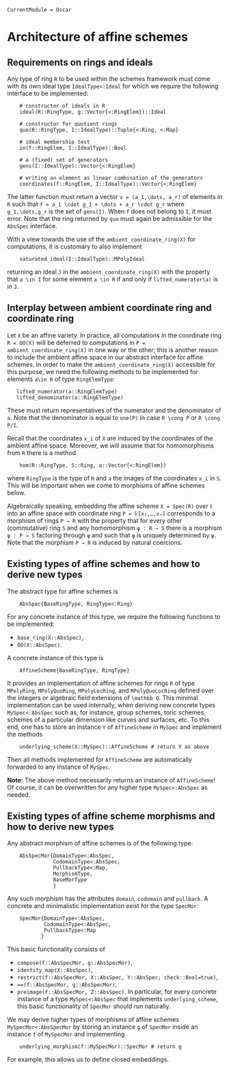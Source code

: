 ```@meta
CurrentModule = Oscar
```


# Architecture of affine schemes

## Requirements on rings and ideals

Any type of ring ``R`` to be used within the schemes framework
must come with its own ideal type `IdealType<:Ideal` for which
we require the following interface to be implemented:
```
    # constructor of ideals in R
    ideal(R::RingType, g::Vector{<:RingElem})::Ideal

    # constructor for quotient rings
    quo(R::RingType, I::IdealType)::Tuple{<:Ring, <:Map}

    # ideal membership test
    in(f::RingElem, I::IdealType)::Bool

    # a (fixed) set of generators
    gens(I::IdealType)::Vector{<:RingElem}

    # writing an element as linear combination of the generators
    coordinates(f::RingElem, I::IdealType)::Vector{<:RingElem}
```
The latter function must return a vector ``v = (a_1,\dots, a_r)``
of elements in ``R`` such that ``f = a_1 \cdot g_1 + \dots + a_r \cdot g_r``
where ``g_1,\dots,g_r`` is the set of `gens(I)`. When ``f`` does
not belong to ``I``, it must error. Note that the ring returned by
`quo` must again be admissible for the `AbsSpec` interface.

With a view towards the use of the `ambient_coordinate_ring(X)` for computations,
it is customary to also implement
```
    saturated_ideal(I::IdealType)::MPolyIdeal
```
returning an ideal ``J`` in the `ambient_coordinate_ring(X)` with the property
that ``a \in I`` for some element ``a \in R`` if and only if
`lifted_numerator(a)` is in ``J``.


## Interplay between ambient coordinate ring and coordinate ring

Let ``X`` be an affine variety.
In practice, all computations in the coordinate ring `R = OO(X)` will be deferred to
computations in `P = ambient_coordinate_ring(X)` in one way or the other;
this is another reason to include the ambient affine space in our abstract
interface for affine schemes. In order to make the `ambient_coordinate_ring(X)`
accessible for this purpose, we need the following methods to be implemented
for elements ``a\in R`` of type `RingElemType`:
```
   lifted_numerator(a::RingElemType)
   lifted_denominator(a::RingElemType)
```
These must return representatives of the numerator and the denominator
of ``a``. Note that the denominator is equal to `one(P)` in case
``R \cong P`` or ``R \cong P/I``.

Recall that the coordinates ``x_i`` of ``X`` are induced by the coordinates of
the ambient affine space.
Moreover, we will assume that for homomorphisms from ``R``
there is a method
```
    hom(R::RingType, S::Ring, a::Vector{<:RingElem})
```
where `RingType` is the type of ``R`` and `a` the images
of the coordinates ``x_i`` in ``S``. This will be important
when we come to morphisms of affine schemes below.

Algebraically speaking, embedding the affine scheme ``X = Spec(R)`` over ``𝕜``
into an affine space with coordinate ring ``P = 𝕜[x₁,…,xₙ]`` corresponds to
a morphism of rings ``P → R`` with the property that for every other (commutative)
ring ``S`` and any homomorphism ``φ : R → S`` there is a morphism
``ψ : P → S`` factoring through ``φ`` and such that ``φ``
is uniquely determined by ``ψ``.
Note that the morphism ``P → R`` is induced by natural coercions.


## Existing types of affine schemes and how to derive new types

The abstract type for affine schemes is
```@docs
    AbsSpec{BaseRingType, RingType<:Ring}
```
For any concrete instance of this type, we require the following
functions to be implemented:
- `base_ring(X::AbsSpec)`,
- `OO(X::AbsSpec)`.

A concrete instance of this type is
```@docs
    AffineScheme{BaseRingType, RingType}
```
It provides an implementation of affine schemes for rings ``R`` of type
`MPolyRing`, `MPolyQuoRing`, `MPolyLocRing`, and `MPolyQuoLocRing`
defined over the integers or algebraic field extensions of ``\mathbb Q``.
This minimal implementation can be used internally, when deriving new
concrete types `MySpec<:AbsSpec` such as, for instance,
group schemes, toric schemes, schemes of a particular dimension
like curves and surfaces, etc. To this end, one has to store
an instance `Y` of `AffineScheme` in `MySpec` and implement the methods
```
    underlying_scheme(X::MySpec)::AffineScheme # return Y as above
```
Then all methods implemented for `AffineScheme` are automatically
forwarded to any instance of `MySpec`.

**Note:** The above method necessarily returns an instance of `AffineScheme`!
Of course, it can be overwritten for any higher type `MySpec<:AbsSpec` as needed.


## Existing types of affine scheme morphisms and how to derive new types

Any abstract morphism of affine schemes is of the following type:
```@docs
    AbsSpecMor{DomainType<:AbsSpec,
               CodomainType<:AbsSpec,
               PullbackType<:Map,
               MorphismType,
               BaseMorType
               }
```
Any such morphism has the attributes `domain`, `codomain` and `pullback`.
A concrete and minimalistic implementation exist for the type `SpecMor`:
```@docs
    SpecMor{DomainType<:AbsSpec,
            CodomainType<:AbsSpec,
            PullbackType<:Map
           }
```
This basic functionality consists of
- `compose(f::AbsSpecMor, g::AbsSpecMor)`,
- `identity_map(X::AbsSpec)`,
- `restrict(f::AbsSpecMor, X::AbsSpec, Y::AbsSpec; check::Bool=true)`,
- `==(f::AbsSpecMor, g::AbsSpecMor)`,
- `preimage(f::AbsSpecMor, Z::AbsSpec)`.
In particular, for every concrete instance of a type `MySpec<:AbsSpec` that
implements `underlying_scheme`, this basic functionality of `SpecMor`
should run naturally.

We may derive higher types of morphisms of affine schemes `MySpecMor<:AbsSpecMor`
by storing an instance `g` of `SpecMor` inside an instance `f` of
`MySpecMor` and implementing
```
    underlying_morphism(f::MySpecMor)::SpecMor # return g
```
For example, this allows us to define closed embeddings.
